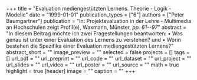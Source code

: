 +++
title = "Evaluation mediengestützten Lernens. Theorie - Logik - Modelle"
date = "1999-01-01"
publication_types = ["6"]
authors = ["Peter Baumgartner"]
publication = "In: Projektevaluation in der Lehre - Multimedia an Hochschulen zeigt Profil(e), Waxmann, Münster, _pp. 61--97_"
abstract = "In diesem Beitrag möchte ich zwei Fragestellungen beantworten: • Was genau ist unter einer Evaluation des Lernens zu verstehen? und • Worin bestehen die Spezifika einer Evaluation mediengestützten Lernens?"
abstract_short = ""
image_preview = ""
selected = false
projects = []
tags = []
url_pdf = ""
url_preprint = ""
url_code = ""
url_dataset = ""
url_project = ""
url_slides = ""
url_video = ""
url_poster = ""
url_source = ""
math = true
highlight = true
[header]
image = ""
caption = ""
+++
